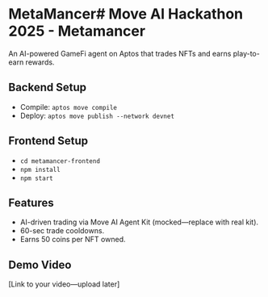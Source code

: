 # MetaMancer# Move AI Hackathon 2025 - Metamancer
An AI-powered GameFi agent on Aptos that trades NFTs and earns play-to-earn rewards.

## Backend Setup
- Compile: `aptos move compile`
- Deploy: `aptos move publish --network devnet`

## Frontend Setup
- `cd metamancer-frontend`
- `npm install`
- `npm start`

## Features
- AI-driven trading via Move AI Agent Kit (mocked—replace with real kit).
- 60-sec trade cooldowns.
- Earns 50 coins per NFT owned.

## Demo Video
[Link to your video—upload later]
